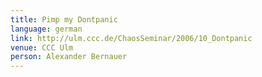 ```yaml
---
title: Pimp my Dontpanic
language: german
link: http://ulm.ccc.de/ChaosSeminar/2006/10_Dontpanic
venue: CCC Ulm
person: Alexander Bernauer
---
```

